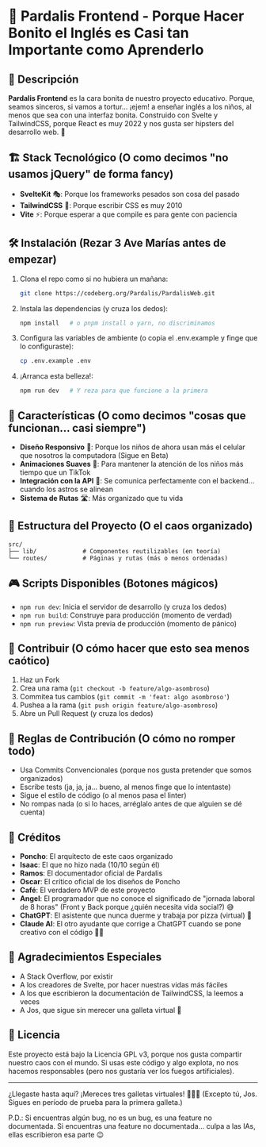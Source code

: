 # 🎨 Pardalis Frontend - Porque Hacer Bonito el Inglés es Casi tan Importante como Aprenderlo

## 🚀 Descripción

**Pardalis Frontend** es la cara bonita de nuestro proyecto educativo. Porque, seamos sinceros, si vamos a tortur... ¡ejem! a enseñar inglés a los niños, al menos que sea con una interfaz bonita. Construido con Svelte y TailwindCSS, porque React es muy 2022 y nos gusta ser hipsters del desarrollo web. 💅

## 🏗️ Stack Tecnológico (O como decimos "no usamos jQuery" de forma fancy)

- **SvelteKit** 🎭: Porque los frameworks pesados son cosa del pasado
- **TailwindCSS** 💨: Porque escribir CSS es muy 2010
- **Vite** ⚡: Porque esperar a que compile es para gente con paciencia

## 🛠️ Instalación (Rezar 3 Ave Marías antes de empezar)

1. Clona el repo como si no hubiera un mañana:
   ```bash
   git clone https://codeberg.org/Pardalis/PardalisWeb.git
   ```

2. Instala las dependencias (y cruza los dedos):
   ```bash
   npm install   # o pnpm install o yarn, no discriminamos
   ```

3. Configura las variables de ambiente (o copia el .env.example y finge que lo configuraste):
   ```bash
   cp .env.example .env
   ```

4. ¡Arranca esta belleza!:
   ```bash
   npm run dev   # Y reza para que funcione a la primera
   ```

## 🎯 Características (O como decimos "cosas que funcionan... casi siempre")

- **Diseño Responsivo** 📱: Porque los niños de ahora usan más el celular que nosotros la computadora (Sigue en Beta)
- **Animaciones Suaves** 🌊: Para mantener la atención de los niños más tiempo que un TikTok
- **Integración con la API** 🔌: Se comunica perfectamente con el backend... cuando los astros se alinean
- **Sistema de Rutas** 🛣️: Más organizado que tu vida

## 📂 Estructura del Proyecto (O el caos organizado)

```
src/
├── lib/             # Componentes reutilizables (en teoría)
└── routes/          # Páginas y rutas (más o menos ordenadas)
```

## 🎮 Scripts Disponibles (Botones mágicos)

- `npm run dev`: Inicia el servidor de desarrollo (y cruza los dedos)
- `npm run build`: Construye para producción (momento de verdad)
- `npm run preview`: Vista previa de producción (momento de pánico)

## 🎨 Contribuir (O cómo hacer que esto sea menos caótico)

1. Haz un Fork
2. Crea una rama (`git checkout -b feature/algo-asombroso`)
3. Commitea tus cambios (`git commit -m 'feat: algo asombroso'`)
4. Pushea a la rama (`git push origin feature/algo-asombroso`)
5. Abre un Pull Request (y cruza los dedos)

## 📝 Reglas de Contribución (O cómo no romper todo)

- Usa Commits Convencionales (porque nos gusta pretender que somos organizados)
- Escribe tests (ja, ja, ja... bueno, al menos finge que lo intentaste)
- Sigue el estilo de código (o al menos pasa el linter)
- No rompas nada (o si lo haces, arréglalo antes de que alguien se dé cuenta)

## 🤝 Créditos

- **Poncho**: El arquitecto de este caos organizado
- **Isaac**: El que no hizo nada (10/10 según él)
- **Ramos**: El documentador oficial de Pardalis
- **Oscar**: El crítico oficial de los diseños de Poncho
- **Café**: El verdadero MVP de este proyecto
- **Angel**: El programador que no conoce el significado de "jornada laboral de 8 horas" (Front y Back porque ¿quién necesita vida social?) 😅
- **ChatGPT**: El asistente que nunca duerme y trabaja por pizza (virtual) 🤖
- **Claude AI**: El otro ayudante que corrige a ChatGPT cuando se pone creativo con el código 🤖✨

## 🎉 Agradecimientos Especiales

- A Stack Overflow, por existir
- A los creadores de Svelte, por hacer nuestras vidas más fáciles
- A los que escribieron la documentación de TailwindCSS, la leemos a veces
- A Jos, que sigue sin merecer una galleta virtual 🍪

## 📜 Licencia

Este proyecto está bajo la Licencia GPL v3, porque nos gusta compartir nuestro caos con el mundo. Si usas este código y algo explota, no nos hacemos responsables (pero nos gustaría ver los fuegos artificiales).

---

¿Llegaste hasta aquí? ¡Mereces tres galletas virtuales! 🍪🍪🍪
(Excepto tú, Jos. Sigues en período de prueba para la primera galleta.)

P.D.: Si encuentras algún bug, no es un bug, es una feature no documentada. Si encuentras una feature no documentada... culpa a las IAs, ellas escribieron esa parte 😉
